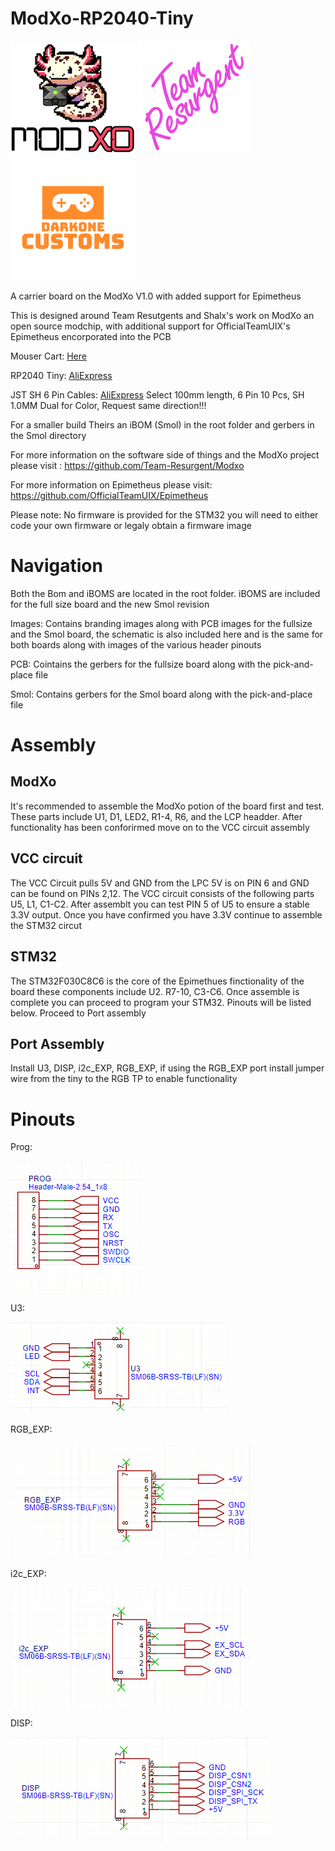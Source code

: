 # ModXo-RP2040-Tiny

![alt text](https://github.com/Darkone83/ModXo-RP2040-Tiny/blob/main/Images/logo.png?raw=true) <img src="https://github.com/Darkone83/ModXo-RP2040-Tiny/blob/main/Images/team-resurgent.png" width="180"> ![alt text](https://github.com/Darkone83/ModXo-RP2040-Tiny/blob/main/Images/DC%20logo.png?raw=true)

A carrier board on the ModXo V1.0 with added support for Epimetheus

This is designed around Team Resutgents and Shalx's work on ModXo an open source modchip, with additional support for OfficialTeamUIX's Epimetheus encorporated into the PCB

Mouser Cart: <a href="https://www.mouser.com/ProjectManager/ProjectDetail.aspx?AccessID=a62729557a">Here</a>

RP2040 Tiny: <a href="https://www.aliexpress.us/item/3256805774173283.html?spm=a2g0o.productlist.main.1.768926c5xGqf43&algo_pvid=bcab3737-b299-4011-bb81-f2fe84c1f134&algo_exp_id=bcab3737-b299-4011-bb81-f2fe84c1f134-0&pdp_npi=4%40dis%21USD%212.57%212.57%21%21%212.57%212.57%21%402103247917302589896552613e3336%2112000035053449108%21sea%21US%21196794698%21X&curPageLogUid=SP1s83SK4sOp&utparam-url=scene%3Asearch%7Cquery_from%3A">AliExpress</a>

JST SH 6 Pin Cables: <a href="https://www.aliexpress.us/item/3256804332710255.html?spm=a2g0o.detail.pcDetailTopMoreOtherSeller.5.245bNc4KNc4Kdm&gps-id=pcDetailTopMoreOtherSeller&scm=1007.40050.354490.0&scm_id=1007.40050.354490.0&scm-url=1007.40050.354490.0&pvid=6b58b5af-718a-4929-bfb1-9a0c24fd9d3c&_t=gps-id:pcDetailTopMoreOtherSeller,scm-url:1007.40050.354490.0,pvid:6b58b5af-718a-4929-bfb1-9a0c24fd9d3c,tpp_buckets:668%232846%238112%231997&pdp_npi=4%40dis%21USD%210.46%210.40%21%21%210.46%210.40%21%402103241117302619299196939e5dfc%2112000029449896682%21rec%21US%21196794698%21X&utparam-url=scene%3ApcDetailTopMoreOtherSeller%7Cquery_from%3A">AliExpress</a> Select 100mm length, 6 Pin 10 Pcs, SH 1.0MM Dual for Color, Request same direction!!!

For a smaller build Theirs an iBOM (Smol) in the root folder and gerbers in the Smol directory

For more information on the software side of things and the ModXo project please visit : https://github.com/Team-Resurgent/Modxo

For more information on Epimetheus please visit: https://github.com/OfficialTeamUIX/Epimetheus 

Please note: No firmware is provided for the STM32 you will need to either code your own firmware or legaly obtain a firmware image


# Navigation

Both the Bom and iBOMS are located in the root folder. iBOMS are included for the full size board and the new Smol revision

Images: Contains branding images along with PCB images for the fullsize and the Smol board, the schematic is also included here and is the same for both boards along with images of the various header pinouts

PCB: Cointains the gerbers for the fullsize board along with the pick-and-place file

Smol: Contains gerbers for the Smol board along with the pick-and-place file


# Assembly

## ModXo

It's recommended to assemble the ModXo potion of the board first and test. These parts include U1, D1, LED2, R1-4, R6, and the LCP headder. After functionality has been conforirmed move on to the VCC circuit assembly

## VCC circuit

The VCC Circuit pulls 5V and GND from the LPC 5V is on PIN 6 and GND can be found on PINs 2,12. The VCC circuit consists of the following parts U5, L1, C1-C2. After assemblt you can test PIN 5 of U5 to ensure a stable 3.3V output. Once you have confirmed you have 3.3V continue to assemble the STM32 circut

## STM32

The STM32F030C8C6 is the core of the Epimethues finctionality of the board these components include U2. R7-10, C3-C6. Once assemble is complete you can proceed to program your STM32. Pinouts will be listed below. Proceed to Port assembly

## Port Assembly

Install U3, DISP, i2c_EXP, RGB_EXP, if using the RGB_EXP port install jumper wire from the tiny to the RGB TP to enable functionality


# Pinouts 

Prog: 

![alt_text](https://github.com/Darkone83/ModXo-RP2040-Tiny/blob/main/Images/PROG.png?raw=true)

U3: 

![alt_text](https://github.com/Darkone83/ModXo-RP2040-Tiny/blob/main/Images/U3.png?raw=true)

RGB_EXP: 

![alt_text](https://github.com/Darkone83/ModXo-RP2040-Tiny/blob/main/Images/RGB_EXP.png?raw=true)

i2c_EXP: 

![alt_text](https://github.com/Darkone83/ModXo-RP2040-Tiny/blob/main/Images/i2c_EXP.png?raw=true)

DISP: 

![alt_text](https://github.com/Darkone83/ModXo-RP2040-Tiny/blob/main/Images/DISP.png?raw=true)
